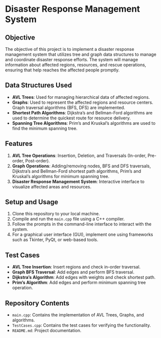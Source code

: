 # Disaster Response Management System

## Objective
The objective of this project is to implement a disaster response management system that utilizes tree and graph data structures to manage and coordinate disaster response efforts. The system will manage information about affected regions, resources, and rescue operations, ensuring that help reaches the affected people promptly.

## Data Structures Used
- **AVL Trees**: Used for managing hierarchical data of affected regions.
- **Graphs**: Used to represent the affected regions and resource centers. Graph traversal algorithms (BFS, DFS) are implemented.
- **Shortest Path Algorithms**: Dijkstra’s and Bellman-Ford algorithms are used to determine the quickest route for resource delivery.
- **Spanning Tree Algorithms**: Prim’s and Kruskal’s algorithms are used to find the minimum spanning tree.

## Features
1. **AVL Tree Operations**: Insertion, Deletion, and Traversals (In-order, Pre-order, Post-order).
2. **Graph Operations**: Adding/removing nodes, BFS and DFS traversals, Dijkstra’s and Bellman-Ford shortest path algorithms, Prim’s and Kruskal’s algorithms for minimum spanning tree.
3. **Disaster Response Management System**: Interactive interface to visualize affected areas and resources.

## Setup and Usage
1. Clone this repository to your local machine.
2. Compile and run the `main.cpp` file using a C++ compiler.
3. Follow the prompts in the command-line interface to interact with the system.
4. For a graphical user interface (GUI), implement one using frameworks such as Tkinter, PyQt, or web-based tools.

## Test Cases
- **AVL Tree Insertion**: Insert regions and check in-order traversal.
- **Graph BFS Traversal**: Add edges and perform BFS traversal.
- **Dijkstra’s Algorithm**: Add edges with weights and check shortest path.
- **Prim’s Algorithm**: Add edges and perform minimum spanning tree operation.

## Repository Contents
- `main.cpp`: Contains the implementation of AVL Trees, Graphs, and algorithms.
- `TestCases.cpp`: Contains the test cases for verifying the functionality.
- `README.md`: Project documentation.
